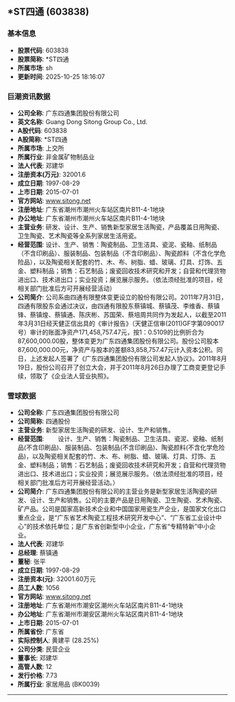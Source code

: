 ## *ST四通 (603838)

### 基本信息

- **股票代码**: 603838
- **股票简称**: *ST四通
- **所属市场**: sh
- **更新时间**: 2025-10-25 18:16:07

### 巨潮资讯数据

- **公司全称**: 广东四通集团股份有限公司
- **英文名称**: Guang Dong Sitong Group Co., Ltd.
- **A股代码**: 603838
- **A股简称**: *ST四通
- **所属市场**: 上交所
- **所属行业**: 非金属矿物制品业
- **法人代表**: 邓建华
- **注册资本(万元)**: 32001.6
- **成立日期**: 1997-08-29
- **上市日期**: 2015-07-01
- **官方网站**: www.sitong.net
- **注册地址**: 广东省潮州市潮州火车站区南片B11-4-1地块
- **办公地址**: 广东省潮州市潮州火车站区南片B11-4-1地块
- **主营业务**: 研发、设计、生产、销售新型家居生活陶瓷，产品覆盖日用陶瓷、卫生陶瓷、艺术陶瓷等全系列家居生活用瓷。
- **经营范围**: 设计、生产、销售：陶瓷制品、卫生洁具、瓷泥、瓷釉、纸制品（不含印刷品）、服装制品、包装制品（不含印刷品）、陶瓷颜料（不含化学危险品），以及陶瓷相关配套的竹、木、布、树脂、蜡、玻璃、灯具、灯饰、五金、塑料制品；销售：石艺制品；废瓷回收技术研究和开发；自营和代理货物进出口、技术进出口；实业投资；展览展示服务。（依法须经批准的项目，经相关部门批准后方可开展经营活动）
- **公司简介**: 公司系由四通有限整体变更设立的股份有限公司。2011年7月31日，四通有限股东会通过决议，由四通有限股东蔡镇城、蔡镇茂、李维香、蔡镇锋、蔡镇煌、蔡镇通、陈庆彬、苏国荣、蔡培周共同作为发起人，以截至2011年3月31日经天健正信出具的《审计报告》（天健正信审(2011)GF字第090017号）审计的账面净资产171,458,757.47元，按1：0.5109的比例折合为87,600,000.00股，整体变更为广东四通集团股份有限公司。股份公司股本87,600,000.00元，净资产与股本的差额83,858,757.47元计入资本公积。同日，上述发起人签署了《广东四通集团股份有限公司发起人协议》。2011年8月19日，股份公司召开了创立大会，并于2011年8月26日办理了工商变更登记手续，领取了《企业法人营业执照》。

### 雪球数据

- **公司全称**: 广东四通集团股份有限公司
- **公司简称**: 四通股份
- **主营业务**: 新型家居生活陶瓷的研发、设计、生产和销售。
- **经营范围**: 　　设计、生产、销售：陶瓷制品、卫生洁具、瓷泥、瓷釉、纸制品(不含印刷品)、服装制品、包装制品(不含印刷品)、陶瓷颜料(不含化学危险品)，以及陶瓷相关配套的竹、木、布、树脂、蜡、玻璃、灯具、灯饰、五金、塑料制品；销售：石艺制品；废瓷回收技术研究和开发；自营和代理货物进出口、技术进出口；实业投资；展览展示服务。（依法须经批准的项目，经相关部门批准后方可开展经营活动。）
- **公司简介**: 广东四通集团股份有限公司的主营业务是新型家居生活陶瓷的研发、设计、生产和销售。公司的主要产品是日用陶瓷、卫生陶瓷、艺术陶瓷、矿产品。公司是国家高新技术企业和中国国家用瓷生产企业，是国家文化出口重点企业，是“广东省艺术陶瓷工程技术研究开发中心”、“广东省工业设计中心”的技术依托单位；是广东省创新型中小企业，广东省“专精特新”中小企业。
- **法人代表**: 邓建华
- **总经理**: 蔡镇通
- **董秘**: 张平
- **成立日期**: 1997-08-29
- **注册资本(元)**: 32001.60万元
- **员工人数**: 1056
- **官方网站**: www.sitong.net
- **注册地址**: 广东省潮州市潮安区潮州火车站区南片B11-4-1地块
- **办公地址**: 广东省潮州市潮安区潮州火车站区南片B11-4-1地块
- **上市日期**: 2015-07-01
- **所属省份**: 广东省
- **实际控制人**: 黄建平 (28.25%)
- **公司分类**: 民营企业
- **董事长**: 邓建华
- **高管人数**: 12
- **发行价格**: 7.73
- **所属行业**: 家居用品 (BK0039)

---